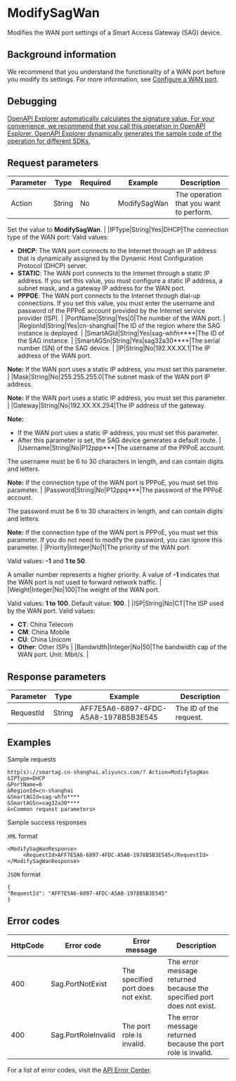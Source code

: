 # ModifySagWan

Modifies the WAN port settings of a Smart Access Gateway \(SAG\) device.

## Background information

We recommend that you understand the functionality of a WAN port before you modify its settings. For more information, see [Configure a WAN port](~~163955~~).

## Debugging

[OpenAPI Explorer automatically calculates the signature value. For your convenience, we recommend that you call this operation in OpenAPI Explorer. OpenAPI Explorer dynamically generates the sample code of the operation for different SDKs.](https://api.aliyun.com/#product=Smartag&api=ModifySagWan&type=RPC&version=2018-03-13)

## Request parameters

|Parameter|Type|Required|Example|Description|
|---------|----|--------|-------|-----------|
|Action|String|No|ModifySagWan|The operation that you want to perform.

 Set the value to **ModifySagWan**. |
|IPType|String|Yes|DHCP|The connection type of the WAN port: Valid values:

 -   **DHCP**: The WAN port connects to the Internet through an IP address that is dynamically assigned by the Dynamic Host Configuration Protocol \(DHCP\) server.
-   **STATIC**: The WAN port connects to the Internet through a static IP address. If you set this value, you must configure a static IP address, a subnet mask, and a gateway IP address for the WAN port.
-   **PPPOE**: The WAN port connects to the Internet through dial-up connections. If you set this value, you must enter the username and password of the PPPoE account provided by the Internet service provider \(ISP\). |
|PortName|String|Yes|0|The number of the WAN port. |
|RegionId|String|Yes|cn-shanghai|The ID of the region where the SAG instance is deployed. |
|SmartAGId|String|Yes|sag-whfn\*\*\*\*|The ID of the SAG instance. |
|SmartAGSn|String|Yes|sag32a30\*\*\*\*|The serial number \(SN\) of the SAG device. |
|IP|String|No|192.XX.XX.1|The IP address of the WAN port.

 **Note:** If the WAN port uses a static IP address, you must set this parameter. |
|Mask|String|No|255.255.255.0|The subnet mask of the WAN port IP address.

 **Note:** If the WAN port uses a static IP address, you must set this parameter. |
|Gateway|String|No|192.XX.XX.254|The IP address of the gateway.

 **Note:**

-   If the WAN port uses a static IP address, you must set this parameter.
-   After this parameter is set, the SAG device generates a default route. |
|Username|String|No|P12ppp\*\*\*|The username of the PPPoE account.

 The username must be 6 to 30 characters in length, and can contain digits and letters.

 **Note:** If the connection type of the WAN port is PPPoE, you must set this parameter. |
|Password|String|No|P12ppq\*\*\*|The password of the PPPoE account.

 The password must be 6 to 30 characters in length, and can contain digits and letters.

 **Note:** If the connection type of the WAN port is PPPoE, you must set this parameter. If you do not need to modify the password, you can ignore this parameter. |
|Priority|Integer|No|1|The priority of the WAN port.

 Valid values: **-1** and **1 to 50**.

 A smaller number represents a higher priority. A value of **-1** indicates that the WAN port is not used to forward network traffic. |
|Weight|Integer|No|100|The weight of the WAN port.

 Valid values: **1 to 100**. Default value: **100**. |
|ISP|String|No|CT|The ISP used by the WAN port. Valid values:

 -   **CT**: China Telecom
-   **CM**: China Mobile
-   **CU**: China Unicom
-   **Other**: Other ISPs |
|Bandwidth|Integer|No|50|The bandwidth cap of the WAN port. Unit: Mbit/s. |

## Response parameters

|Parameter|Type|Example|Description|
|---------|----|-------|-----------|
|RequestId|String|AFF7E5A6-6897-4FDC-A5A8-1978B5B3E545|The ID of the request. |

## Examples

Sample requests

```
http(s)://smartag.cn-shanghai.aliyuncs.com/? Action=ModifySagWan
&IPType=DHCP
&PortName=0
&RegionId=cn-shanghai
&SmartAGId=sag-whfn****
&SmartAGSn=sag32a30****
&<Common request parameters>
```

Sample success responses

`XML` format

```
<ModifySagWanResponse>
     <RequestId>AFF7E5A6-6897-4FDC-A5A8-1978B5B3E545</RequestId>
</ModifySagWanResponse>
```

`JSON` format

```
{
"RequestId": "AFF7E5A6-6897-4FDC-A5A8-1978B5B3E545"
}
```

## Error codes

|HttpCode|Error code|Error message|Description|
|--------|----------|-------------|-----------|
|400|Sag.PortNotExist|The specified port does not exist.|The error message returned because the specified port does not exist.|
|400|Sag.PortRoleInvalid|The port role is invalid.|The error message returned because the port role is invalid.|

For a list of error codes, visit the [API Error Center](https://error-center.alibabacloud.com/status/product/Smartag).

